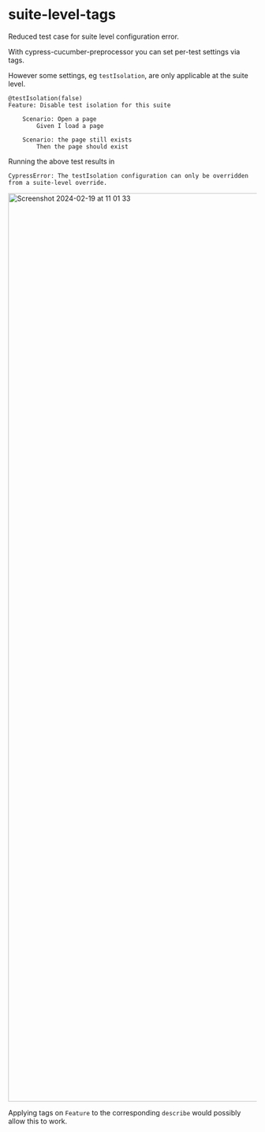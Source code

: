 # suite-level-tags
Reduced test case for suite level configuration error.

With cypress-cucumber-preprocessor you can set per-test settings via tags.

However some settings, eg `testIsolation`, are only applicable at the suite level.

```gherkin
@testIsolation(false)
Feature: Disable test isolation for this suite

    Scenario: Open a page
        Given I load a page

    Scenario: the page still exists
        Then the page should exist
```

Running the above test results in

`CypressError: The testIsolation configuration can only be overridden from a suite-level override.`

<img width="1840" alt="Screenshot 2024-02-19 at 11 01 33" src="https://github.com/marvelapp/suite-level-tags/assets/265952/91e7c4a1-cf0d-4721-b718-babd88fd187f">

Applying tags on `Feature` to the corresponding `describe` would possibly allow this to work.

